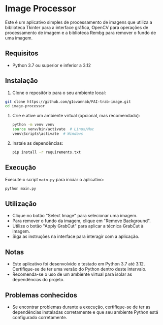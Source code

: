 # Image Processor

Este é um aplicativo simples de processamento de imagens que utiliza a biblioteca Tkinter para a interface gráfica, OpenCV para operações de processamento de imagem e a biblioteca Rembg para remover o fundo de uma imagem.

## Requisitos

- Python 3.7 ou superior e inferior a 3.12

## Instalação

1. Clone o repositório para o seu ambiente local:

```bash
git clone https://github.com/g1ovannab/PAI-trab-image.git
cd image-processor
```

1. Crie e ative um ambiente virtual (opcional, mas recomendado):
   
   ```bash
   python -m venv venv
   source venv/bin/activate  # Linux/Mac
   venv\Scripts\activate  # Windows
   ```

2. Instale as dependências:
   
   ```bash
   pip install -r requirements.txt
   ```

Execução
--------

Execute o script `main.py` para iniciar o aplicativo:

```bash
python main.py
```

Utilização
----------

* Clique no botão "Select Image" para selecionar uma imagem.
* Para remover o fundo da imagem, clique em "Remove Background".
* Utilize o botão "Apply GrabCut" para aplicar a técnica GrabCut à imagem.
* Siga as instruções na interface para interagir com a aplicação.

Notas
-----

* Este aplicativo foi desenvolvido e testado em Python 3.7 até 3.12. Certifique-se de ter uma versão do Python dentro deste intervalo.
* Recomenda-se o uso de um ambiente virtual para isolar as dependências do projeto.

Problemas conhecidos
--------------------

* Se encontrar problemas durante a execução, certifique-se de ter as dependências instaladas corretamente e que seu ambiente Python está configurado corretamente.


